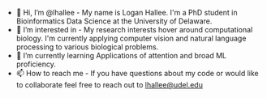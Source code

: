 - 👋 Hi, I’m @lhallee - 
My name is Logan Hallee. I'm a PhD student in Bioinformatics Data Science at the University of Delaware.
- 👀 I’m interested in - 
My research interests hover around computational biology. I'm currently applying computer vision and natural language processing to various biological problems.
- 🌱 I’m currently learning
Applications of attention and broad ML proficiency. 
- 📫 How to reach me - 
If you have questions about my code or would like to collaborate feel free to reach out to lhallee@udel.edu

<!---
lhallee/lhallee is a ✨ special ✨ repository because its `README.md` (this file) appears on your GitHub profile.
You can click the Preview link to take a look at your changes.
--->
